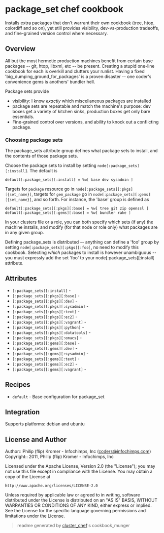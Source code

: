 # package_set chef cookbook

Installs extra packages that don't warrant their own cookbook (tree, htop,
colordiff and so on), yet still provides visibility, dev-vs-production
tradeoffs, and fine-grained version control where necessary.

## Overview

All but the most hermetic production machines benefit from certain base
packages -- git, htop, libxml, etc -- be present. Creating a stupid one-line
cookbook for each is overkill and clutters your runlist. Having a fixed
'big_dumping_ground_for_packages' is a proven disaster -- one coder's
convenience gems is anothers' bundler hell.

Package sets provide
* visibility: I know *exactly* which miscellaneous packages are installed
* package sets are repeatable and match the machine's purpose: dev boxes get a
  variety of kitchen sinks, production boxes get only bare essentials.
* Fine-grained control over versions, and ability to knock out a conflicting
  package.
  
### Choosing package sets

The package_sets attribute group defines what package sets to install, and the
contents of those package sets.

Choose the package sets to install by setting `node[:package_sets][:install]`. The
default is

    default[:package_sets][:install] = %w[ base dev sysadmin ]

Targets for `package` resource go in `node[:package_sets][:pkgs][{set_name}]`,
targets for `gem_package` go in `node[:package_sets][:gems][{set_name}]`, and so
forth. For instance, the 'base' group is defined as

    default[:package_sets][:pkgs][:base] = %w[ tree git zip openssl ]
    default[:package_sets][:gems][:base] = %w[ bundler rake ]

In your clusters file or a role, you can both specify which sets (if any) the
machine installs, and modify (for that node or role only) what packages are
in any given group.

Defining package_sets is distributed -- anything can define a 'foo' group by
setting `node[:package_sets][:pkgs][:foo]`, no need to modify this
cookbook. Selecting *which* packages to install is however unambiguous -- you
must expressly add the set 'foo' to your node[:package_sets][:install] attribute.

## Attributes

* `[:package_sets][:install]`             - 
* `[:package_sets][:pkgs][:base]`         - 
* `[:package_sets][:pkgs][:dev]`          - 
* `[:package_sets][:pkgs][:sysadmin]`     - 
* `[:package_sets][:pkgs][:text]`         - 
* `[:package_sets][:pkgs][:ec2]`          - 
* `[:package_sets][:pkgs][:vagrant]`      - 
* `[:package_sets][:pkgs][:python]`       - 
* `[:package_sets][:pkgs][:datatools]`    - 
* `[:package_sets][:pkgs][:emacs]`        - 
* `[:package_sets][:gems][:base]`         - 
* `[:package_sets][:gems][:dev]`          - 
* `[:package_sets][:gems][:sysadmin]`     - 
* `[:package_sets][:gems][:text]`         - 
* `[:package_sets][:gems][:ec2]`          - 
* `[:package_sets][:gems][:vagrant]`      - 

## Recipes 

* `default`                  - Base configuration for package_set
## Integration

Supports platforms: debian and ubuntu



## License and Author

Author::                Philip (flip) Kromer - Infochimps, Inc (<coders@infochimps.com>)
Copyright::             2011, Philip (flip) Kromer - Infochimps, Inc

Licensed under the Apache License, Version 2.0 (the "License");
you may not use this file except in compliance with the License.
You may obtain a copy of the License at

    http://www.apache.org/licenses/LICENSE-2.0

Unless required by applicable law or agreed to in writing, software
distributed under the License is distributed on an "AS IS" BASIS,
WITHOUT WARRANTIES OR CONDITIONS OF ANY KIND, either express or implied.
See the License for the specific language governing permissions and
limitations under the License.

> readme generated by [cluster_chef](http://github.com/infochimps/cluster_chef)'s cookbook_munger
